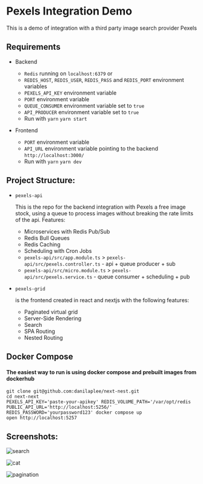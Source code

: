 # Pexels Integration Demo

This is a demo of integration with a third party image search provider Pexels

## Requirements

- Backend 
  - ```Redis``` running on ```localhost:6379``` or
  - ```REDIS_HOST```, ```REDIS_USER```, ```REDIS_PASS``` and ```REDIS_PORT``` environment variables
  - ```PEXELS_API_KEY``` environment variable
  - ```PORT``` environment variable
  - ```QUEUE_CONSUMER``` environment variable set to ```true```
  - ```API_PRODUCER``` environment variable set to ```true```
  - Run with
  ``` yarn ```
  ``` yarn start ```

- Frontend
  - ```PORT``` environment variable
  - ```API_URL``` environment variable pointing to the backend ```http://localhost:3000/```
  - Run with
  ``` yarn ```
  ``` yarn dev ```

## Project Structure:

- ```pexels-api```

  This is the repo for the backend integration with Pexels a free image stock, using a queue to process images without breaking the rate limits of the api. Features:
  - Microservices with Redis Pub/Sub
  - Redis Bull Queues
  - Redis Caching
  - Scheduling with Cron Jobs
  - ```pexels-api/src/app.module.ts``` > ```pexels-api/src/pexels.controller.ts``` - api + queue producer + sub
  - ```pexels-api/src/micro.module.ts``` > ```pexels-api/src/pexels.service.ts``` - queue consumer + scheduling + pub
  

- ```pexels-grid```

  is the frontend created in react and nextjs with the following features:
  - Paginated virtual grid
  - Server-Side Rendering
  - Search
  - SPA Routing
  - Nested Routing

## Docker Compose

#### The easiest way to run is using docker compose and prebuilt images from dockerhub
``` 
git clone git@github.com:danilaplee/next-nest.git
cd next-next
PEXELS_API_KEY='paste-your-apikey' REDIS_VOLUME_PATH='/var/opt/redis PUBLIC_API_URL='http://localhost:5256/' REDIS_PASSWORD='yourpassword123' docker compose up 
open http://localhost:5257
```

## Screenshots:
![search](docs/search.png)

![cat](docs/cat.png)

![pagination](docs/pagination.png)